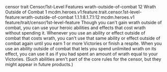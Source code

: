 <ability>
  <metadata>
    <class>censor</class>
    <feature_type>trait</feature_type>
    <file_dpath>Censor/1st-Level Features</file_dpath>
    <item_id>wrath-outside-of-combat</item_id>
    <item_index>12</item_index>
    <item_name>Wrath Outside of Combat</item_name>
    <level>1</level>
    <scc>mcdm.heroes.v1:feature.trait.censor.1st-level-feature:wrath-outside-of-combat</scc>
    <scdc>1.1.1:8.1.7.1:12</scdc>
    <source>mcdm.heroes.v1</source>
    <type>feature/trait/censor/1st-level-feature</type>
  </metadata>
  <effects>
    <effect type="mundane">Though you can&apos;t gain wrath outside of combat, you can use your heroic abilities and effects that cost wrath without spending it. Whenever you use an ability or effect outside of combat that costs wrath, you can&apos;t use that same ability or effect outside of combat again until you earn 1 or more Victories or finish a respite.
When you use an ability outside of combat that lets you spend unlimited wrath on its effect, you can use it as if you had spent an amount of wrath equal to your Victories. (Such abilities aren&apos;t part of the core rules for the censor, but they might appear in future products.)</effect>
  </effects>
</ability>
